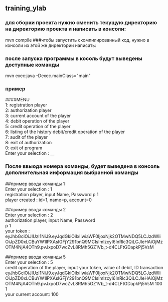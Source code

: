 ## training_ylab<br>
### для сборки проекта нужно сменить текущую директорию на директорию проекта и написать в консоли: <br>
mvn compile
###чтобы запустить скомпилированный код, нужно в консоли из этой же директории написать:<br>
### после запуска программы в косоль будут выведены доступные команды<br>
mvn exec:java -Dexec.mainClass="main"
### пример<br>
####MENU<br>
1: registration player<br>
2: authorization player<br> 
3: current account of the player<br>
4: debit operation of the player<br>
5: credit operation of the player<br>
6: listing of the history debit/credit operation of the player<br>
7: audit of the player<br>
8: exit of authorization<br>
0: exit of program<br>
Enter your selection : __<br>

### После ввыода номера команды, будет выведена в консоль дополнительная информация выбранной команды<br>

##пример ввода команды 1<br>
Enter your selection : 1<br>
registration player, input Name, Password
p 1<br>
player created : id=1, name=p, account=0<br>

##пример ввода команды 2<br>
Enter your selection : 2<br>
authorization player, input Name, Password<br>
p 1<br>
your token : eyJhbGciOiJIUzI1NiJ9.eyJqdGkiOiIxIiwiaWF0IjoxNjk2OTMwNDQ5LCJzdWIiOiJpZD0xLCBuYW1lPXAsIGFjY291bnQ9MCIsImlzcyI6InRlc3QiLCJleHAiOjMzOTM4NjA4OTh9.pvJxpoD7wcZvL8RMh5GZ1Vb_t-d4CLFtGDapkPj5VsM<br>

##пример ввода команды 5<br>
Enter your selection : 5<br>
credit operation of the player, input your token, value of debit, ID transaction<br>
eyJhbGciOiJIUzI1NiJ9.eyJqdGkiOiIxIiwiaWF0IjoxNjk2OTMwNDQ5LCJzdWIiOiJpZD0xLCBuYW1lPXAsIGFjY291bnQ9MCIsImlzcyI6InRlc3QiLCJleHAiOjMzOTM4NjA4OTh9.pvJxpoD7wcZvL8RMh5GZ1Vb_t-d4CLFtGDapkPj5VsM 100 1<br>
your current account: 100<br>